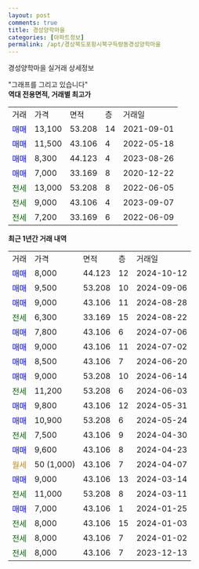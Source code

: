 ```yaml
---
layout: post
comments: true
title: 경성양학마을
categories: [아파트정보]
permalink: /apt/경상북도포항시북구득량동경성양학마을
---
```


경성양학마을 실거래 상세정보

<script type="text/javascript">
  google.charts.load('current', {'packages':['line', 'corechart']});
  google.charts.setOnLoadCallback(drawChart);

  function drawChart() {
    var data = new google.visualization.DataTable();
    data.addColumn('date', '거래일');
    data.addColumn('number', "매매");
    data.addColumn('number', "전세");
    data.addColumn('number', "전매");

    data.addRows([[new Date(Date.parse("2024-10-12")), 8000, null, null], [new Date(Date.parse("2024-09-06")), 9500, null, null], [new Date(Date.parse("2024-08-28")), 9000, null, null], [new Date(Date.parse("2024-08-22")), null, 6300, null], [new Date(Date.parse("2024-07-06")), 7800, null, null], [new Date(Date.parse("2024-07-02")), 9000, null, null], [new Date(Date.parse("2024-06-20")), 8500, null, null], [new Date(Date.parse("2024-06-14")), 9000, null, null], [new Date(Date.parse("2024-06-03")), null, 11200, null], [new Date(Date.parse("2024-05-31")), 9800, null, null], [new Date(Date.parse("2024-05-24")), 10900, null, null], [new Date(Date.parse("2024-04-30")), null, 7500, null], [new Date(Date.parse("2024-04-23")), 9600, null, null], [new Date(Date.parse("2024-04-07")), null, null, null], [new Date(Date.parse("2024-03-14")), 9000, null, null], [new Date(Date.parse("2024-03-11")), null, 11000, null], [new Date(Date.parse("2024-01-25")), 7000, null, null], [new Date(Date.parse("2024-01-03")), null, 8000, null], [new Date(Date.parse("2024-01-02")), null, 8000, null], [new Date(Date.parse("2023-12-13")), null, 8000, null]]);

    var options = {
      hAxis: {
        format: 'yyyy/MM/dd'
      },    
      lineWidth: 0,
      pointsVisible: true,    
      title: '최근 1년간 유형별 실거래가 분포',
      legend: { position: 'bottom' }
    };

    var formatter = new google.visualization.NumberFormat({pattern:'###,###'} );
    formatter.format(data, 1);
    formatter.format(data, 2);
    
    setTimeout(function() {
        var chart = new google.visualization.LineChart(document.getElementById('columnchart_material'));
        chart.draw(data, (options));
        document.getElementById('loading').style.display = 'none';
    }, 200);
  }
</script>


<div id="loading" style="z-index:20; display: block; margin-left: 0px">"그래프를 그리고 있습니다"</div>
<div id="columnchart_material" style="width: 95%; margin-left: 0px; display: block"></div>
<!-- contents start -->
<b>역대 전용면적, 거래별 최고가</b>
<table class="sortable">
    <tr>
      <td>거래</td>
      <td>가격</td>
      <td>면적</td>
      <td>층</td>
      <td>거래일</td>
    </tr>
        <tr>
          <td><a style="color: blue">매매</a></td>
          <td>13,100</td>
          <td>53.208</td>
          <td>14</td>
          <td>2021-09-01</td>
        </tr>            <tr>
          <td><a style="color: blue">매매</a></td>
          <td>11,500</td>
          <td>43.106</td>
          <td>4</td>
          <td>2022-05-18</td>
        </tr>            <tr>
          <td><a style="color: blue">매매</a></td>
          <td>8,300</td>
          <td>44.123</td>
          <td>4</td>
          <td>2023-08-26</td>
        </tr>            <tr>
          <td><a style="color: blue">매매</a></td>
          <td>7,000</td>
          <td>33.169</td>
          <td>8</td>
          <td>2020-12-22</td>
        </tr>        
        <tr>
              <td><a style="color: darkgreen">전세</a></td>
              <td>13,000</td>
              <td>53.208</td>
              <td>8</td>
              <td>2022-06-05</td>
            </tr>            <tr>
              <td><a style="color: darkgreen">전세</a></td>
              <td>9,000</td>
              <td>43.106</td>
              <td>4</td>
              <td>2023-09-07</td>
            </tr>            <tr>
              <td><a style="color: darkgreen">전세</a></td>
              <td>7,200</td>
              <td>33.169</td>
              <td>6</td>
              <td>2022-06-09</td>
            </tr>        
    
</table>

<b>최근 1년간 거래 내역</b>

<table class="sortable">
    <tr>
      <td>거래</td>
      <td>가격</td>
      <td>면적</td>
      <td>층</td>
      <td>거래일</td>
    </tr>
    <tr>
      <td><a style="color: blue">매매</a></td>
      <td>8,000</td>
      <td>44.123</td>
      <td>12</td>
      <td>2024-10-12</td>
    </tr>          <tr>
      <td><a style="color: blue">매매</a></td>
      <td>9,500</td>
      <td>53.208</td>
      <td>10</td>
      <td>2024-09-06</td>
    </tr>          <tr>
      <td><a style="color: blue">매매</a></td>
      <td>9,000</td>
      <td>43.106</td>
      <td>11</td>
      <td>2024-08-28</td>
    </tr>          <tr>
      <td><a style="color: darkgreen">전세</a></td>
      <td>6,300</td>
      <td>33.169</td>
      <td>15</td>
      <td>2024-08-22</td>
    </tr>          <tr>
      <td><a style="color: blue">매매</a></td>
      <td>7,800</td>
      <td>43.106</td>
      <td>6</td>
      <td>2024-07-06</td>
    </tr>          <tr>
      <td><a style="color: blue">매매</a></td>
      <td>9,000</td>
      <td>43.106</td>
      <td>11</td>
      <td>2024-07-02</td>
    </tr>          <tr>
      <td><a style="color: blue">매매</a></td>
      <td>8,500</td>
      <td>43.106</td>
      <td>7</td>
      <td>2024-06-20</td>
    </tr>          <tr>
      <td><a style="color: blue">매매</a></td>
      <td>9,000</td>
      <td>53.208</td>
      <td>10</td>
      <td>2024-06-14</td>
    </tr>          <tr>
      <td><a style="color: darkgreen">전세</a></td>
      <td>11,200</td>
      <td>53.208</td>
      <td>6</td>
      <td>2024-06-03</td>
    </tr>          <tr>
      <td><a style="color: blue">매매</a></td>
      <td>9,800</td>
      <td>43.106</td>
      <td>12</td>
      <td>2024-05-31</td>
    </tr>          <tr>
      <td><a style="color: blue">매매</a></td>
      <td>10,900</td>
      <td>53.208</td>
      <td>6</td>
      <td>2024-05-24</td>
    </tr>          <tr>
      <td><a style="color: darkgreen">전세</a></td>
      <td>7,500</td>
      <td>43.106</td>
      <td>9</td>
      <td>2024-04-30</td>
    </tr>          <tr>
      <td><a style="color: blue">매매</a></td>
      <td>9,600</td>
      <td>43.106</td>
      <td>8</td>
      <td>2024-04-23</td>
    </tr>          <tr>
      <td><a style="color: darkgoldenrod">월세</a></td>
      <td>50 (1,000)</td>
      <td>43.106</td>
      <td>7</td>
      <td>2024-04-07</td>
    </tr>          <tr>
      <td><a style="color: blue">매매</a></td>
      <td>9,000</td>
      <td>43.106</td>
      <td>13</td>
      <td>2024-03-14</td>
    </tr>          <tr>
      <td><a style="color: darkgreen">전세</a></td>
      <td>11,000</td>
      <td>53.208</td>
      <td>8</td>
      <td>2024-03-11</td>
    </tr>          <tr>
      <td><a style="color: blue">매매</a></td>
      <td>7,000</td>
      <td>43.106</td>
      <td>1</td>
      <td>2024-01-25</td>
    </tr>          <tr>
      <td><a style="color: darkgreen">전세</a></td>
      <td>8,000</td>
      <td>43.106</td>
      <td>15</td>
      <td>2024-01-03</td>
    </tr>          <tr>
      <td><a style="color: darkgreen">전세</a></td>
      <td>8,000</td>
      <td>43.106</td>
      <td>7</td>
      <td>2024-01-02</td>
    </tr>          <tr>
      <td><a style="color: darkgreen">전세</a></td>
      <td>8,000</td>
      <td>43.106</td>
      <td>7</td>
      <td>2023-12-13</td>
    </tr>      </table>
<!-- contents end -->    

